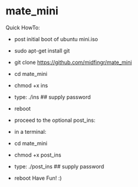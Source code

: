 # mate_mini
Quick HowTo:
- post initial boot of ubuntu mini.iso
- sudo apt-get install git

- git clone https://github.com/midfingr/mate_mini
- cd mate_mini
- chmod +x ins
- type: ./ins ## supply password
- reboot
- proceed to the optional post_ins:
- in a terminal:
- cd mate_mini
- chmod +x post_ins
- type: ./post_ins ## supply password
- reboot
Have Fun! :)
